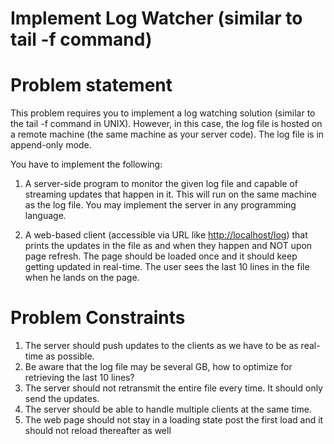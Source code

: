 # **Implement Log Watcher (similar to tail -f command)**
# **Problem statement**
This problem requires you to implement a log watching solution (similar to the tail -f command in UNIX). However, in this case, the log file is hosted on a remote machine (the same machine as your server code). The log file is in append-only mode.

You have to implement the following:

1. A server-side program to monitor the given log file and capable of streaming updates that happen in it. This will run on the same machine as the log file. You may implement the server in any programming language.

2. A web-based client (accessible via URL like <http://localhost/log>) that prints the updates in the file as and when they happen and NOT upon page refresh. The page should be loaded once and it should keep getting updated in real-time. The user sees the last 10 lines in the file when he lands on the page.
# **Problem Constraints**
1. The server should push updates to the clients as we have to be as real-time as possible.
1. Be aware that the log file may be several GB, how to optimize for retrieving the last 10 lines?
1. The server should not retransmit the entire file every time. It should only send the updates.
1. The server should be able to handle multiple clients at the same time.
1. The web page should not stay in a loading state post the first load and it should not reload thereafter as well
